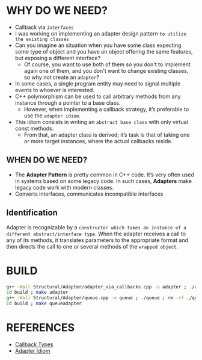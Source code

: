 # WHY DO WE NEED?
+ Callback via *`interfaces`*
+ I was working on implementing an adapter design pattern `to utilize the existing classes`
+ Can you imagine an situation when you have some class expecting some type of object and you have an object offering the same features, but exposing a different interface? 
    + Of course, you want to use both of them so you don't to implement again one of them, and you don't want to change existing classes, so why not create an `adapter`?
+ In some cases, a single program entity may need to signal multiple events to whoever is interested.
+ C++ polymorphism can be used to call arbitrary methods from any instance through a pointer to a base class. 
    + However, when implementing a callback strategy, it’s preferable to use the `adapter idiom`.
+ This idiom consists in writing an `abstract base class` with only virtual const methods. 
    + From that, an adapter class is derived; it’s task is that of taking one or more target instances, where the actual callbacks reside.

## WHEN DO WE NEED? 
- The **Adapter Pattern** is pretty common in C++ code. It’s very often used in systems based on some legacy code. In such cases, **Adapters** make legacy code work with modern classes.
- Converts interfaces, communicates incompatible interfaces

## Identification
Adapter is recognizable by a `constructor which takes an instance of a different abstract/interface type`. When the adapter receives a call to any of its methods, it translates parameters to the appropriate format and then directs the call to one or several methods of the `wrapped object`.

# BUILD
```bash
g++ -Wall Structural/Adapter/adapter_via_callbacks.cpp -o adapter ; ./adapter ; rm -rf ./adapter
cd build ; make adapter
g++ -Wall Structural/Adapter/queue.cpp -o queue ; ./queue ; rm -rf ./queue
cd build ; make queueadapter
```

# REFERENCES
+ [Callback Types](https://medium.com/@jonnymind/ill-call-you-back-better-part-i-843869152599)
+ [Adapter Idiom](https://refactoring.guru/design-patterns/adapter/cpp/example#example-1)